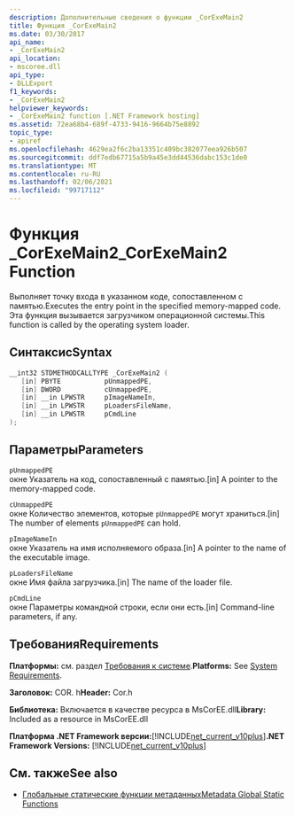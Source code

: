 ```yaml
---
description: Дополнительные сведения о функции _CorExeMain2
title: Функция _CorExeMain2
ms.date: 03/30/2017
api_name:
- _CorExeMain2
api_location:
- mscoree.dll
api_type:
- DLLExport
f1_keywords:
- _CorExeMain2
helpviewer_keywords:
- _CorExeMain2 function [.NET Framework hosting]
ms.assetid: 72ea68b4-689f-4733-9416-9664b75e8892
topic_type:
- apiref
ms.openlocfilehash: 4629ea2f6c2ba13351c409bc382077eea926b507
ms.sourcegitcommit: ddf7edb67715a5b9a45e3dd44536dabc153c1de0
ms.translationtype: MT
ms.contentlocale: ru-RU
ms.lasthandoff: 02/06/2021
ms.locfileid: "99717112"
---
```

# <a name="_corexemain2-function"></a><span data-ttu-id="670ac-103">Функция _CorExeMain2</span><span class="sxs-lookup"><span data-stu-id="670ac-103">_CorExeMain2 Function</span></span>

<span data-ttu-id="670ac-104">Выполняет точку входа в указанном коде, сопоставленном с памятью.</span><span class="sxs-lookup"><span data-stu-id="670ac-104">Executes the entry point in the specified memory-mapped code.</span></span> <span data-ttu-id="670ac-105">Эта функция вызывается загрузчиком операционной системы.</span><span class="sxs-lookup"><span data-stu-id="670ac-105">This function is called by the operating system loader.</span></span>  
  
## <a name="syntax"></a><span data-ttu-id="670ac-106">Синтаксис</span><span class="sxs-lookup"><span data-stu-id="670ac-106">Syntax</span></span>  
  
```cpp  
__int32 STDMETHODCALLTYPE _CorExeMain2 (  
   [in] PBYTE           pUnmappedPE,  
   [in] DWORD           cUnmappedPE,  
   [in] __in LPWSTR     pImageNameIn,  
   [in] __in LPWSTR     pLoadersFileName,  
   [in] __in LPWSTR     pCmdLine  
);  
```  
  
## <a name="parameters"></a><span data-ttu-id="670ac-107">Параметры</span><span class="sxs-lookup"><span data-stu-id="670ac-107">Parameters</span></span>  

 `pUnmappedPE`  
 <span data-ttu-id="670ac-108">окне Указатель на код, сопоставленный с памятью.</span><span class="sxs-lookup"><span data-stu-id="670ac-108">[in] A pointer to the memory-mapped code.</span></span>  
  
 `cUnmappedPE`  
 <span data-ttu-id="670ac-109">окне Количество элементов, которые `pUnmappedPE` могут храниться.</span><span class="sxs-lookup"><span data-stu-id="670ac-109">[in] The number of elements `pUnmappedPE` can hold.</span></span>  
  
 `pImageNameIn`  
 <span data-ttu-id="670ac-110">окне Указатель на имя исполняемого образа.</span><span class="sxs-lookup"><span data-stu-id="670ac-110">[in] A pointer to the name of the executable image.</span></span>  
  
 `pLoadersFileName`  
 <span data-ttu-id="670ac-111">окне Имя файла загрузчика.</span><span class="sxs-lookup"><span data-stu-id="670ac-111">[in] The name of the loader file.</span></span>  
  
 `pCmdLine`  
 <span data-ttu-id="670ac-112">окне Параметры командной строки, если они есть.</span><span class="sxs-lookup"><span data-stu-id="670ac-112">[in] Command-line parameters, if any.</span></span>  
  
## <a name="requirements"></a><span data-ttu-id="670ac-113">Требования</span><span class="sxs-lookup"><span data-stu-id="670ac-113">Requirements</span></span>  

 <span data-ttu-id="670ac-114">**Платформы:** см. раздел [Требования к системе](../../get-started/system-requirements.md).</span><span class="sxs-lookup"><span data-stu-id="670ac-114">**Platforms:** See [System Requirements](../../get-started/system-requirements.md).</span></span>  
  
 <span data-ttu-id="670ac-115">**Заголовок:** COR. h</span><span class="sxs-lookup"><span data-stu-id="670ac-115">**Header:** Cor.h</span></span>  
  
 <span data-ttu-id="670ac-116">**Библиотека:** Включается в качестве ресурса в MsCorEE.dll</span><span class="sxs-lookup"><span data-stu-id="670ac-116">**Library:** Included as a resource in MsCorEE.dll</span></span>  
  
 <span data-ttu-id="670ac-117">**Платформа .NET Framework версии:**[!INCLUDE[net_current_v10plus](../../../../includes/net-current-v10plus-md.md)]</span><span class="sxs-lookup"><span data-stu-id="670ac-117">**.NET Framework Versions:** [!INCLUDE[net_current_v10plus](../../../../includes/net-current-v10plus-md.md)]</span></span>  
  
## <a name="see-also"></a><span data-ttu-id="670ac-118">См. также</span><span class="sxs-lookup"><span data-stu-id="670ac-118">See also</span></span>

- [<span data-ttu-id="670ac-119">Глобальные статические функции метаданных</span><span class="sxs-lookup"><span data-stu-id="670ac-119">Metadata Global Static Functions</span></span>](../metadata/metadata-global-static-functions.md)
